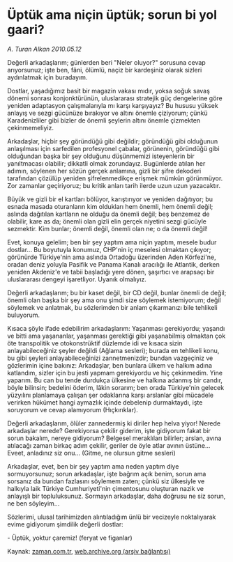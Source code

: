 # Üptük ama niçin üptük; sorun bi yol gaari?

*A. Turan Alkan 2010.05.12*

<tr><td class="metin" colspan="2" style="padding-top: 20px; padding-left: 5px; ">Değerli arkadaşlarım; günlerden beri "Neler oluyor?" sorusuna cevap arıyorsunuz; işte ben, fâni, ölümlü, naçiz bir kardeşiniz olarak sizleri aydınlatmak için buradayım.</td></tr><tr><td class="metin" colspan="2" style="padding-top: 20px; padding-left: 5px; "><p> Dostlar, yaşadığımız basit bir magazin vakası mıdır, yoksa soğuk savaş dönemi sonrası konjonktürünün, uluslararası stratejik güç dengelerine göre yeniden adaptasyon çalışmalarıyla mı karşı karşıyayız? Bu hususu yüksek anlayış ve sezgi gücünüze bırakıyor ve altını önemle çiziyorum; çünkü Karadenizliler gibi bizler de önemli şeylerin altını önemle çizmekten çekinmemeliyiz.
<p> Arkadaşlar, hiçbir şey göründüğü gibi değildir; göründüğü gibi olduğunun anlaşılması için sarfedilen profesyonel çabalar, görünenin, göründüğü gibi olduğundan başka bir şey olduğunu düşünmemizi isteyenlerin bir yanıltmacası olabilir; dikkatli olmak zorundayız. Bugünlerde atılan her adımın, söylenen her sözün gerçek anlamına, gizli bir şifre dekoderi tarafından çözülüp yeniden şifrelenmedikçe erişmek mümkün görünmüyor. Zor zamanlar geçiriyoruz; bu kritik anları tarih ilerde uzun uzun yazacaktır.
<p> Büyük ve gizli bir el kartları bölüyor, karıştırıyor ve yeniden dağıtıyor; bu esnada masada oturanların kim oldukları hem önemli, hem önemli değil; aslında dağıtılan kartların ne olduğu da önemli değil; beş benzemez de olabilir, kare as da; önemli olan gizli elin gerçek niyetini sezgi gücüyle sezmektir. Kim bunlar; önemli değil, önemli olan ne; o da önemli değil!
<p> Evet, konuya gelelim; ben bir şey yaptım ama niçin yaptım, mesele budur dostlar... Bu boyutuyla konumuz, CHP'nin iç meselesi olmaktan çıkıyor; görünürde Türkiye'nin ama aslında Ortadoğu üzerinden Aden Körfezi'ne, oradan deniz yoluyla Pasifik ve Panama Kanalı aracılığı ile Atlantik, derken yeniden Akdeniz'e ve tabii başladığı yere dönen, şaşırtıcı ve arapsaçı bir uluslararası dengeyi işaretliyor. Uyanık olmalıyız.
<p> Değerli arkadaşlarım; bu bir kaset değil, bir CD değil, bunlar önemli de değil; önemli olan başka bir şey ama onu şimdi size söylemek istemiyorum; değil söylemek ve anlatmak, bu sözlerimden bir anlam çıkarmanızı bile tehlikeli buluyorum.
<p> Kısaca şöyle ifade edebilirim arkadaşlarım: Yaşanması gerekiyordu; yaşandı ve bitti ama yaşananlar, yaşanması gerektiği gibi yaşanabilmiş olmaktan çok öte transpolitik ve otokonstrüktif düzlemde idi ve kısaca sizin anlayabileceğiniz şeyler değildi (Ağlama sesleri); burada en tehlikeli konu, bu gibi şeyleri anlayabileceğinizi zannetmenizdir; bundan vazgeçiniz ve gözlerimin içine bakınız: Arkadaşlar, ben bunlara ülkem ve halkım adına katlandım, sizler için bu jesti yapmam gerekiyordu ve hiç çekinmedim. Yine yaparım. Bu can bu tende durdukça ülkesine ve halkına adanmış bir candır, böyle bilinsin; bedelini öderim, lâkin sorarım; ben orada Türkiye'nin gelecek yüzyılını planlamaya çalışan şer odaklarına karşı arslanlar gibi mücadele verirken hükümet hangi aymazlık içinde debelenip durmaktaydı, işte soruyorum ve cevap alamıyorum (Hıçkırıklar).
<p> Değerli arkadaşlarım, ölüler zannedermiş ki diriler hep helva yiyor! Nerede arkadaşlar nerede? Gerekiyorsa çekilir giderim, işte gidiyorum fakat bir sorun bakalım, nereye gidiyorum? Belgesel meraklıları bilirler; arslan, avına atılacağı zaman birkaç adım çekilir, geriler de öyle atlar avının üstüne... Eveet, anladınız siz onu... (Gitme, ne olursun gitme sesleri)
<p> Arkadaşlar, evet, ben bir şey yaptım ama neden yaptım diye sormuyorsunuz; sorun arkadaşlar, işte bağrım açık benim, sorun ama sorsanız da bundan fazlasını söylemem zaten; çünkü siz ülkesiyle ve halkıyla laik Türkiye Cumhuriyeti'nin çimentosunu oluşturan nazik ve anlayışlı bir topluluksunuz. Sormayın arkadaşlar, daha doğrusu ne siz sorun, ne ben söyleyim...
<p> Sözlerimi, ulusal tarihimizden alıntıladığım ünlü bir vecizeyle noktalıyarak evime gidiyorum şimdilik değerli dostlar:
<p> - Üptük, yoktur çaremiz! (feryat ve figanlar) <br/></p></p></p></p></p></p></p></p></p></p></td></tr>

Kaynak: [zaman.com.tr](http://zaman.com.tr/yazar.do?yazino=983055), [web.archive.org (arşiv bağlantısı)](http://web.archive.org/web/20100516163923/http://www.zaman.com.tr:80/yazar.do?yazino=983055)
